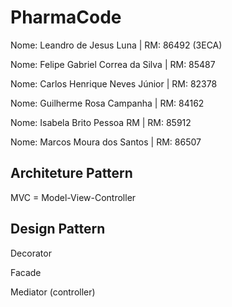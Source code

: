 # PharmaCode

Nome: Leandro de Jesus Luna | RM: 86492 (3ECA)

Nome: Felipe Gabriel Correa da Silva | RM: 85487

Nome: Carlos Henrique Neves Júnior | RM: 82378

Nome: Guilherme Rosa Campanha | RM: 84162

Nome: Isabela Brito Pessoa RM | RM: 85912

Nome:  Marcos Moura dos Santos | RM: 86507

## Architeture Pattern

MVC = Model-View-Controller

## Design Pattern

Decorator

Facade

Mediator (controller)

